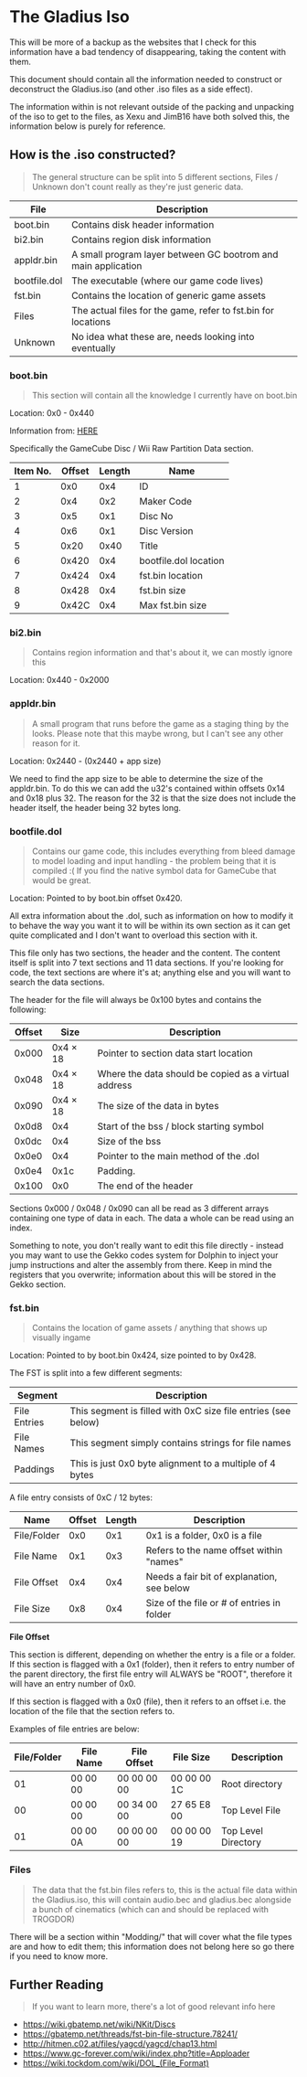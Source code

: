 # The Gladius Iso

This will be more of a backup as the websites that I check for this information
have a bad tendency of disappearing, taking the content with them.

This document should contain all the information needed to construct or
deconstruct the Gladius.iso (and other .iso files as a side effect).

The information within is not relevant outside of the packing and unpacking of
the iso to get to the files, as Xexu and JimB16 have both solved this, the
information below is purely for reference.

## How is the .iso constructed?

> The general structure can be split into 5 different sections, Files / Unknown
> don't count really as they're just generic data.

| File         | Description                                                   |
| ------------ | ------------------------------------------------------------- |
| boot.bin     | Contains disk header information                              |
| bi2.bin      | Contains region disk information                              |
| appldr.bin   | A small program layer between GC bootrom and main application |
| bootfile.dol | The executable (where our game code lives)                    |
| fst.bin      | Contains the location of generic game assets                  |
| Files        | The actual files for the game, refer to fst.bin for locations |
| Unknown      | No idea what these are, needs looking into eventually         |

### boot.bin

> This section will contain all the knowledge I currently have on boot.bin

Location: 0x0 - 0x440

Information from: [HERE](https://wiki.gbatemp.net/wiki/NKit/Discs)

Specifically the GameCube Disc / Wii Raw Partition Data section.

| Item No. | Offset | Length | Name                  |
| -------- | ------ | ------ | --------------------- |
| 1        | 0x0    | 0x4    | ID                    |
| 2        | 0x4    | 0x2    | Maker Code            |
| 3        | 0x5    | 0x1    | Disc No               |
| 4        | 0x6    | 0x1    | Disc Version          |
| 5        | 0x20   | 0x40   | Title                 |
| 6        | 0x420  | 0x4    | bootfile.dol location |
| 7        | 0x424  | 0x4    | fst.bin location      |
| 8        | 0x428  | 0x4    | fst.bin size          |
| 9        | 0x42C  | 0x4    | Max fst.bin size      |

### bi2.bin

> Contains region information and that's about it, we can mostly ignore this

Location: 0x440 - 0x2000

### appldr.bin

> A small program that runs before the game as a staging thing by the looks.
> Please note that this maybe wrong, but I can't see any other reason for it.

Location: 0x2440 - (0x2440 + app size)

We need to find the app size to be able to determine the size of the appldr.bin.
To do this we can add the u32's contained within offsets 0x14 and 0x18 plus 32.
The reason for the 32 is that the size does not include the header itself, the
header being 32 bytes long.

### bootfile.dol

> Contains our game code, this includes everything from bleed damage to model
> loading and input handling - the problem being that it is compiled :(
> If you find the native symbol data for GameCube that would be great.

Location: Pointed to by boot.bin offset 0x420.

All extra information about the .dol, such as information on how to modify it to
behave the way you want it to will be within its own section as it can get quite
complicated and I don't want to overload this section with it.

This file only has two sections, the header and the content. The content itself
is split into 7 text sections and 11 data sections. If you're looking for code,
the text sections are where it's at; anything else and you will want to search
the data sections.

The header for the file will always be 0x100 bytes and contains the following:

| Offset | Size     | Description                                          |
| ------ | -------- | ---------------------------------------------------- |
| 0x000  | 0x4 × 18 | Pointer to section data start location               |
| 0x048  | 0x4 × 18 | Where the data should be copied as a virtual address |
| 0x090  | 0x4 × 18 | The size of the data in bytes                        |
| 0x0d8  | 0x4      | Start of the bss / block starting symbol             |
| 0x0dc  | 0x4      | Size of the bss                                      |
| 0x0e0  | 0x4      | Pointer to the main method of the .dol               |
| 0x0e4  | 0x1c     | Padding.                                             |
| 0x100  | 0x0      | The end of the header                                |

Sections 0x000 / 0x048 / 0x090 can all be read as 3 different arrays containing
one type of data in each. The data a whole can be read using an index.

Something to note, you don't really want to edit this file directly - instead
you may want to use the Gekko codes system for Dolphin to inject your jump
instructions and alter the assembly from there. Keep in mind the registers that
you overwrite; information about this will be stored in the Gekko section.

### fst.bin

> Contains the location of game assets / anything that shows up visually ingame

Location: Pointed to by boot.bin 0x424, size pointed to by 0x428.

The FST is split into a few different segments:

| Segment      | Description                                                   |
| ------------ | ------------------------------------------------------------- |
| File Entries | This segment is filled with 0xC size file entries (see below) |
| File Names   | This segment simply contains strings for file names           |
| Paddings     | This is just 0x0 byte alignment to a multiple of 4 bytes      |

A file entry consists of 0xC / 12 bytes:

| Name        | Offset | Length | Description                                |
| ----------- | ------ | ------ | ------------------------------------------ |
| File/Folder | 0x0    | 0x1    | 0x1 is a folder, 0x0 is a file             |
| File Name   | 0x1    | 0x3    | Refers to the name offset within "names"   |
| File Offset | 0x4    | 0x4    | Needs a fair bit of explanation, see below |
| File Size   | 0x8    | 0x4    | Size of the file or # of entries in folder |

**File Offset**

This section is different, depending on whether the entry is a file or a folder.
If this section is flagged with a 0x1 (folder), then it refers to entry number
of the parent directory, the first file entry will ALWAYS be "ROOT", therefore
it will have an entry number of 0x0.

If this section is flagged with a 0x0 (file), then it refers to an offset i.e.
the location of the file that the section refers to.

Examples of file entries are below:

| File/Folder | File Name | File Offset | File Size   | Description         |
| ----------- | --------- | ----------- | ----------- | ------------------- |
| 01          | 00 00 00  | 00 00 00 00 | 00 00 00 1C | Root directory      |
| 00          | 00 00 00  | 00 34 00 00 | 27 65 E8 00 | Top Level File      |
| 01          | 00 00 0A  | 00 00 00 00 | 00 00 00 19 | Top Level Directory |

### Files

> The data that the fst.bin files refers to, this is the actual file data
> within the Gladius.iso, this will contain audio.bec and gladius.bec alongside
> a bunch of cinematics (which can and should be replaced with TROGDOR)

There will be a section within "Modding/" that will cover what the file types
are and how to edit them; this information does not belong here so go there if
you need to know more.

## Further Reading

> If you want to learn more, there's a lot of good relevant info here

- https://wiki.gbatemp.net/wiki/NKit/Discs
- https://gbatemp.net/threads/fst-bin-file-structure.78241/
- http://hitmen.c02.at/files/yagcd/yagcd/chap13.html
- https://www.gc-forever.com/wiki/index.php?title=Apploader
- https://wiki.tockdom.com/wiki/DOL_(File_Format)
